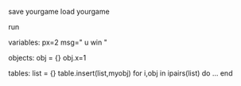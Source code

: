 save yourgame
load yourgame

run

variables:
px=2
msg=" u win "

objects:
obj = {}
obj.x=1

tables:
list = {}
table.insert(list,myobj)
for i,obj in ipairs(list)
do
...
end
